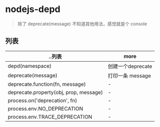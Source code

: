 # nodejs-depd

> 除了 deprecate(message) 不知道其他用法，感觉就是个 console

## 列表

..列表                                   | more
-------------------------------------- | -------------
depd(namespace)                        | 创建一个deprecate
deprecate(message)                     | 打印一条 message
deprecate.function(fn, message)        | -
deprecate.property(obj, prop, message) | -
process.on('deprecation', fn)          | -
process.env.NO_DEPRECATION             | -
process.env.TRACE_DEPRECATION          | -
